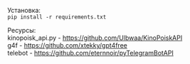 Установка: \
`pip install -r requirements.txt`


Ресурсы: \
kinopoisk_api.py - https://github.com/Ulbwaa/KinoPoiskAPI \
g4f - https://github.com/xtekky/gpt4free \
telebot - https://github.com/eternnoir/pyTelegramBotAPI
